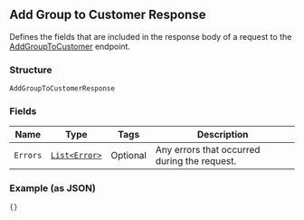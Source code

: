 ## Add Group to Customer Response

Defines the fields that are included in the response body of
a request to the [AddGroupToCustomer](#endpoint-addgrouptocustomer) endpoint.

### Structure

`AddGroupToCustomerResponse`

### Fields

| Name | Type | Tags | Description |
|  --- | --- | --- | --- |
| `Errors` | [`List<Error>`](/doc/models/error.md) | Optional | Any errors that occurred during the request. |

### Example (as JSON)

```json
{}
```

